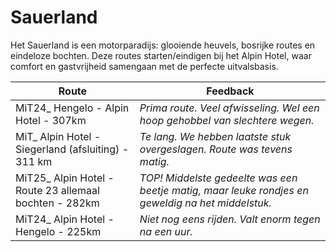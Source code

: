 # Sauerland
Het Sauerland is een motorparadijs: glooiende heuvels, bosrijke routes en eindeloze bochten. Deze routes starten/eindigen bij het Alpin Hotel, waar comfort en gastvrijheid samengaan met de perfecte uitvalsbasis.


| Route | Feedback |
|---|---|
| MiT24_ Hengelo - Alpin Hotel - 307km | *Prima route. Veel afwisseling. Wel een hoop gehobbel van slechtere wegen.* |
| MiT_ Alpin Hotel - Siegerland (afsluiting) - 311 km | *Te lang. We hebben laatste stuk overgeslagen. Route was tevens matig.* |
| MiT25_ Alpin Hotel - Route 23 allemaal bochten - 282km | *TOP! Middelste gedeelte was een beetje matig, maar leuke rondjes en geweldig na het middelstuk.* |
| MiT24_ Alpin Hotel - Hengelo - 225km | *Niet nog eens rijden. Valt enorm tegen na een uur.* |
